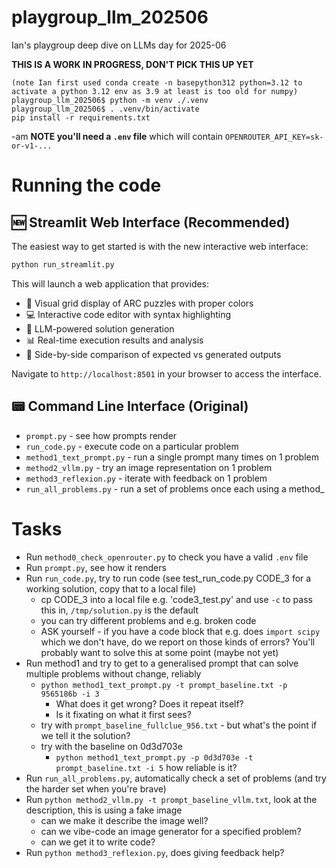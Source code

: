 # playgroup_llm_202506

Ian's playgroup deep dive on LLMs day for 2025-06

**THIS IS A WORK IN PROGRESS, DON'T PICK THIS UP YET**

```
(note Ian first used conda create -n basepython312 python=3.12 to activate a python 3.12 env as 3.9 at least is too old for numpy)
playgroup_llm_202506$ python -m venv ./.venv
playgroup_llm_202506$ . .venv/bin/activate
pip install -r requirements.txt
```
 -am
**NOTE you'll need a `.env` file** which will contain `OPENROUTER_API_KEY=sk-or-v1-...`

# Running the code

## 🆕 Streamlit Web Interface (Recommended)

The easiest way to get started is with the new interactive web interface:

```bash
python run_streamlit.py
```

This will launch a web application that provides:
- 🧩 Visual grid display of ARC puzzles with proper colors
- 💻 Interactive code editor with syntax highlighting
- 🤖 LLM-powered solution generation
- 📊 Real-time execution results and analysis
- 🎯 Side-by-side comparison of expected vs generated outputs

Navigate to `http://localhost:8501` in your browser to access the interface.

## 📟 Command Line Interface (Original)

* `prompt.py` - see how prompts render
* `run_code.py` - execute code on a particular problem
* `method1_text_prompt.py` - run a single prompt many times on 1 problem
* `method2_vllm.py` - try an image representation on 1 problem
* `method3_reflexion.py` - iterate with feedback on 1 problem
* `run_all_problems.py` - run a set of problems once each using a method_

# Tasks

* Run `method0_check_openrouter.py` to check you have a valid `.env` file
* Run `prompt.py`, see how it renders
* Run `run_code.py`, try to run code (see test_run_code.py CODE_3 for a working solution, copy that to a local file)
  * cp CODE_3 into a local file e.g. 'code3_test.py' and use `-c` to pass this in, `/tmp/solution.py` is the default
  * you can try different problems and e.g. broken code
  * ASK yourself - if you have a code block that e.g. does `import scipy` which we don't have, do we report on those kinds of errors? You'll probably want to solve this at some point (maybe not yet)
* Run method1 and try to get to a generalised prompt that can solve multiple problems without change, reliably
  * `python method1_text_prompt.py -t prompt_baseline.txt -p 9565186b -i 3`
    * What does it get wrong? Does it repeat itself?
    * Is it fixating on what it first sees?
  * try with `prompt_baseline_fullclue_956.txt` - but what's the point if we tell it the solution?
  * try with the baseline on 0d3d703e
    * `python method1_text_prompt.py -p 0d3d703e -t prompt_baseline.txt -i 5` how reliable is it?
* Run `run_all_problems.py`, automatically check a set of problems (and try the harder set when you're brave)
* Run `python method2_vllm.py -t prompt_baseline_vllm.txt`, look at the description, this is using a fake image
  * can we make it describe the image well?
  * can we vibe-code an image generator for a specified problem?
  * can we get it to write code?
* Run `python method3_reflexion.py`, does giving feedback help?
